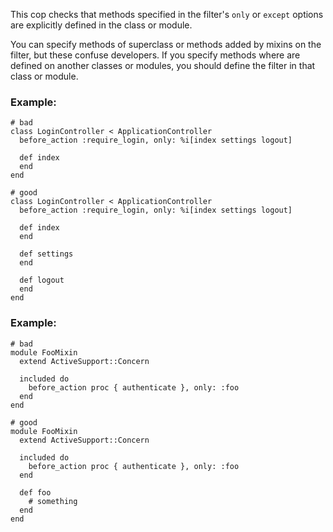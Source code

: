 This cop checks that methods specified in the filter's `only`
or `except` options are explicitly defined in the class or module.

You can specify methods of superclass or methods added by mixins
on the filter, but these confuse developers. If you specify methods
where are defined on another classes or modules, you should define
the filter in that class or module.

### Example:
    # bad
    class LoginController < ApplicationController
      before_action :require_login, only: %i[index settings logout]

      def index
      end
    end

    # good
    class LoginController < ApplicationController
      before_action :require_login, only: %i[index settings logout]

      def index
      end

      def settings
      end

      def logout
      end
    end

### Example:
    # bad
    module FooMixin
      extend ActiveSupport::Concern

      included do
        before_action proc { authenticate }, only: :foo
      end
    end

    # good
    module FooMixin
      extend ActiveSupport::Concern

      included do
        before_action proc { authenticate }, only: :foo
      end

      def foo
        # something
      end
    end